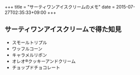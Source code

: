 +++
title = "サーティワンアイスクリームのメモ"
date = 2015-07-27T02:35:33+09:00
+++

## サーティワンアイスクリームで得た知見

- スモールトリプル
- ワッフルコーン
- キャラメルリボン
- オレオ®クッキーアンドクリーム
- チョップドチョコレート
